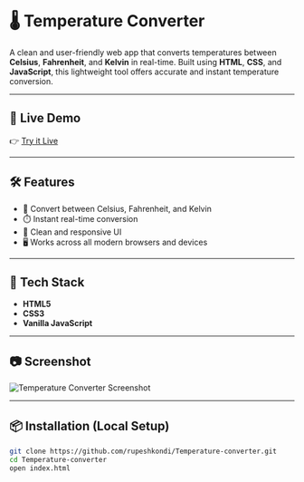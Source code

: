 # 🌡️ Temperature Converter

A clean and user-friendly web app that converts temperatures between **Celsius**, **Fahrenheit**, and **Kelvin** in real-time. Built using **HTML**, **CSS**, and **JavaScript**, this lightweight tool offers accurate and instant temperature conversion.

---

## 🚀 Live Demo

👉 [Try it Live](https://rupeshkondi.github.io/Temperature-converter/)

---

## 🛠️ Features

- 🔁 Convert between Celsius, Fahrenheit, and Kelvin
- ⏱️ Instant real-time conversion
- 🎨 Clean and responsive UI
- 🖥️ Works across all modern browsers and devices

---

## 🧰 Tech Stack

- **HTML5**
- **CSS3**
- **Vanilla JavaScript**

---

## 📷 Screenshot

![Temperature Converter Screenshot](screenshot.png) <!-- Add this image to your repo -->

---

## 📦 Installation (Local Setup)

```bash
git clone https://github.com/rupeshkondi/Temperature-converter.git
cd Temperature-converter
open index.html

